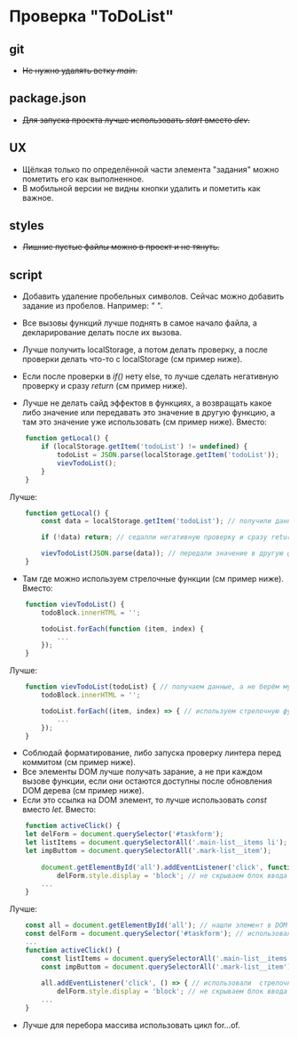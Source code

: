 # Проверка "ToDoList"

## git

* ~~Не нужно удалять ветку *main*.~~

## package.json

* ~~Для запуска проекта лучше использовать *start* вместо *dev*.~~

## UX

* Щёлкая только по определённой части элемента "задания" можно пометить его как выполненное.
* В мобильной версии не видны кнопки удалить и пометить как важное.

## styles

* ~~Лишние пустые файлы можно в проект и не тянуть.~~

## script

* Добавить удаление пробельных символов. Сейчас можно добавить задание из пробелов. Например: *"   "*.
* Все вызовы функций лучше поднять в самое начало файла, а декларирование делать после их вызова.

* Лучше получить localStorage, а потом делать проверку, а после проверки делать что-то с localStorage (см пример ниже).
* Если после проверки в *if()* нету else, то лучше сделать негативную проверку и сразу *return* (см пример ниже).
* Лучше не делать сайд эффектов в функциях, а возвращать какое либо значение или передавать это значение в другую функцию, а там это значение уже использовать (см пример ниже).
Вместо:
```javascript
    function getLocal() {
        if (localStorage.getItem('todoList') != undefined) {
            todoList = JSON.parse(localStorage.getItem('todoList'));
            vievTodoList();
        }
    }
```
Лучше:
```javascript
    function getLocal() {
        const data = localStorage.getItem('todoList'); // получили данные

        if (!data) return; // седалли негативную проверку и сразу return

        vievTodoList(JSON.parse(data)); // передали значение в другую функцию
    }
```
* Там где можно используем стрелочные функции (см пример ниже).
Вместо:
```javascript
    function vievTodoList() {
        todoBlock.innerHTML = '';

        todoList.forEach(function (item, index) {
            ...
        });
    }
```
Лучше:
```javascript
    function vievTodoList(todoList) { // получаем данные, а не берём мутированные из вне
        todoBlock.innerHTML = '';

        todoList.forEach((item, index) => { // используем стрелочную функцию
            ...
        });
    }
```
* Соблюдай форматирование, либо запуска проверку линтера перед коммитом (см пример ниже).
* Все элементы DOM лучше получать зарание, а не при каждом вызове функции, если они остаются доступны после обновления DOM дерева (см пример ниже).
* Если это ссылка на DOM элемент, то лучше использовать *const* вместо *let*.
Вместо:
```javascript
    function activeClick() {
    let delForm = document.querySelector('#taskform'); 
    let listItems = document.querySelectorAll('.main-list__items li');
    let impButtom = document.querySelectorAll('.mark-list__item');
    
        document.getElementById('all').addEventListener('click', function () {
            delForm.style.display = 'block'; // не скрываем блок ввода
        ...
    }
```
Лучше:
```javascript
    const all = document.getElementById('all'); // нашли элемент в DOM в самом начале исполнения файла
    const delForm = document.querySelector('#taskform'); // использовали const
    ...
    function activeClick() {
        const listItems = document.querySelectorAll('.main-list__items li'); // добавили отступ
        const impButtom = document.querySelectorAll('.mark-list__item'); // добавили отступ
        
        all.addEventListener('click', () => { // использовали  стрелочную функцию
            delForm.style.display = 'block'; // не скрываем блок ввода
        ...
    }
```
* Лучше для перебора массива использовать цикл for...of.
